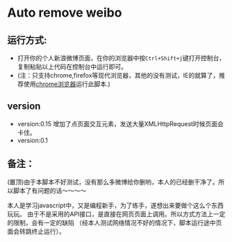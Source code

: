 
Auto remove weibo
===================
运行方式:
-------------
  * 打开你的个人新浪微博页面，在你的浏览器中按```Ctrl+Shift+j```键打开控制台，复制粘贴以上代码在控制台中运行即可。
  * (注：只支持chrome,firefox等现代浏览器，其他的没有测试，IE的就算了，推荐使用[chrome浏览器](http://www.google.cn/chrome)运行此脚本.)

version
-------------
* version:0.15 增加了点页面交互元素，发送大量XMLHttpRequest时候页面会卡住。
* version:0.1


备注：
--------------
(置顶)由于本脚本不好测试，没有那么多微博给你删哟，本人的已经删干净了。所以脚本了有问题的话～～～～

本人是学习javascript中，又是编程新手，为了练手，遂想出来要做个这么个东西玩玩。
由于不是采用的API接口，是直接在网页页面上调用。所以方式方法上一定的限制，会有一定的缺陷
（经本人测试网络情况不好的情况下，脚本运行途中页面会转跳终止运行）。

